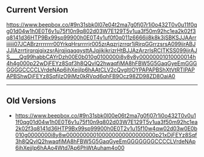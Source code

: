 ## Current Version
https://www.beepbox.co/#9n31sbk0l07e04t2ma7g0fj07r1i0o432T0v0u11f0qg01d04w1h0E0T6v1u75f10n9q802d03W7E129T5v1ua3f50m92hc1ea2k02f3q8141d36HTP9Bx99sp99900h0E0T4v1uf0f0q011z6666ji8k8k3jSBKSJJAArriiiiii07JCABrzrrrrrrr00YrkqHrsrrrrjr005zrAqzrjzrrqr1jRjrqGGrrzsrsA099ijrABJJJIAzrrtirqrqjqixzsrAjrqjiqaqqysttAJqjikikrizrHtBJJAzArzrIsRCITKSS099ijrAJS____Qg99habbCAYrDzh00E0b010g0100000i8y8y8y00000001010000014h4h4g000p22wDjFEYz8Sqf3h8QQvlQ2hwaqfiMA8hFBW5G5GaqGyeEmGGGGGGGCCCCLVrdeNAp6ihXejjIp6hAAtCLV2cQvgltIOYPAPAPBShXtVtRTIPAPAPBShwDjFEYz8SqfjIzO9iMz0kRVpd6qhFB9Ocz98ZD98ZD8OaiA0

---

## Old Versions

- https://www.beepbox.co/#9n31sbk0l00e06t2ma7g0fj07r1i0o432T0v0u11f0qg01d04w1h0E0T6v1u75f10n9q802d03W7E129T5v1ua3f50m92hc1ea2k02f3q8141d36HTP9Bx99sp99900h0E0T2v1u15f10w4qw02d03w0E0b010g0000000i8y8w000000000100000000000000000p21xDjFEYz8Sqf3h8QQvlQ2hwaqfiMA8hFBW5G5GaqGyeEmGGGGGGGCCCCLVrdeNAp6ihXejjIp6hAAo4Wtd7Ap6PhWtAuham4o00
